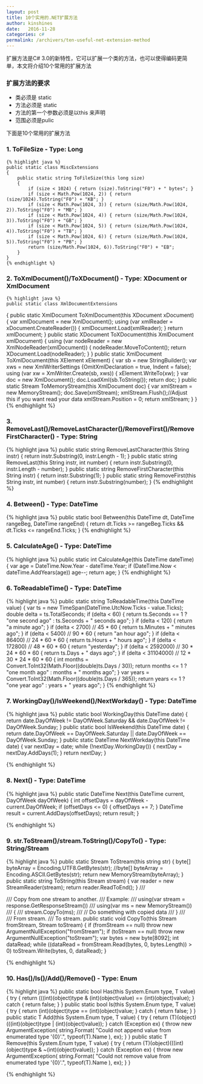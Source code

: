 ```yaml
---
layout: post
title: 10个实用的.NET扩展方法
author: kinshines
date:   2016-11-28
categories: c#
permalink: /archivers/ten-useful-net-extension-method
---
```


<p class="lead">扩展方法是C# 3.0的新特性，它可以扩展一个类的方法，也可以使得编码更简单，本文将介绍10个常用的扩展方法</p>

### 扩展方法的要求
* 类必须是 static
* 方法必须是 static
* 方法的第一个参数必须是以this 来声明
* 范围必须是pulic 

下面是10个常用的扩展方法
### 1. ToFileSize - Type: Long
    {% highlight java %}
    public static class MiscExtensions
    {
        public static string ToFileSize(this long size)
        {
            if (size < 1024) { return (size).ToString("F0") + " bytes"; }
            if (size < Math.Pow(1024, 2)) { return (size/1024).ToString("F0") + "KB"; }
            if (size < Math.Pow(1024, 3)) { return (size/Math.Pow(1024, 2)).ToString("F0") + "MB"; }
            if (size < Math.Pow(1024, 4)) { return (size/Math.Pow(1024, 3)).ToString("F0") + "GB"; }
            if (size < Math.Pow(1024, 5)) { return (size/Math.Pow(1024, 4)).ToString("F0") + "TB"; }
            if (size < Math.Pow(1024, 6)) { return (size/Math.Pow(1024, 5)).ToString("F0") + "PB"; }
            return (size/Math.Pow(1024, 6)).ToString("F0") + "EB";
        }
    }
    {% endhighlight %}

### 2. ToXmlDocument()/ToXDocument() - Type: XDocument or XmlDocument
    {% highlight java %}
    public static class XmlDocumentExtensions
{
    public static XmlDocument ToXmlDocument(this XDocument xDocument)
    {
        var xmlDocument = new XmlDocument();
        using (var xmlReader = xDocument.CreateReader())
        {
            xmlDocument.Load(xmlReader);
        }
        return xmlDocument;
    }
    public static XDocument ToXDocument(this XmlDocument xmlDocument)
    {
        using (var nodeReader = new XmlNodeReader(xmlDocument))
        {
            nodeReader.MoveToContent();
            return XDocument.Load(nodeReader);
        }
    }
    public static XmlDocument ToXmlDocument(this XElement xElement)
    {
        var sb = new StringBuilder();
        var xws = new XmlWriterSettings {OmitXmlDeclaration = true, Indent = false};
        using (var xw = XmlWriter.Create(sb, xws))
        {
            xElement.WriteTo(xw);
        }
        var doc = new XmlDocument();
        doc.LoadXml(sb.ToString());
        return doc;
    }
    public static Stream ToMemoryStream(this XmlDocument doc)
    {
        var xmlStream = new MemoryStream();
        doc.Save(xmlStream);
        xmlStream.Flush();//Adjust this if you want read your data 
        xmlStream.Position = 0;
        return xmlStream;
    }
}
    {% endhighlight %}

### 3. RemoveLast()/RemoveLastCharacter()/RemoveFirst()/RemoveFirstCharacter() - Type: String
{% highlight java %}
public static string RemoveLastCharacter(this String instr)
{
    return instr.Substring(0, instr.Length - 1);
}
public static string RemoveLast(this String instr, int number)
{
    return instr.Substring(0, instr.Length - number);
}
public static string RemoveFirstCharacter(this String instr)
{
    return instr.Substring(1);
}
public static string RemoveFirst(this String instr, int number)
{
    return instr.Substring(number);
}
{% endhighlight %}

### 4. Between() - Type: DateTime
{% highlight java %}
public static bool Between(this DateTime dt, DateTime rangeBeg, DateTime rangeEnd)
{
    return dt.Ticks >= rangeBeg.Ticks && dt.Ticks <= rangeEnd.Ticks;
}
{% endhighlight %}

### 5. CalculateAge() - Type: DateTime
{% highlight java %}
public static int CalculateAge(this DateTime dateTime)
{
    var age = DateTime.Now.Year - dateTime.Year;
    if (DateTime.Now < dateTime.AddYears(age))
        age--;
   return age;
}
{% endhighlight %}

### 6. ToReadableTime() - Type: DateTime
{% highlight java %}
public static string ToReadableTime(this DateTime value)
{
    var ts = new TimeSpan(DateTime.UtcNow.Ticks - value.Ticks);
    double delta = ts.TotalSeconds;
    if (delta < 60)
    {
        return ts.Seconds == 1 ? "one second ago" : ts.Seconds + " seconds ago";
    }
    if (delta < 120)
    {
        return "a minute ago";
    }
    if (delta < 2700) // 45 * 60
    {
        return ts.Minutes + " minutes ago";
    }
    if (delta < 5400) // 90 * 60
    {
        return "an hour ago";
    }
    if (delta < 86400) // 24 * 60 * 60
    {
        return ts.Hours + " hours ago";
    }
    if (delta < 172800) // 48 * 60 * 60
    {
        return "yesterday";
    }
    if (delta < 2592000) // 30 * 24 * 60 * 60
    {
        return ts.Days + " days ago";
    }
    if (delta < 31104000) // 12 * 30 * 24 * 60 * 60
    {
        int months = Convert.ToInt32(Math.Floor((double)ts.Days / 30));
        return months <= 1 ? "one month ago" : months + " months ago";
    }
    var years = Convert.ToInt32(Math.Floor((double)ts.Days / 365));
    return years <= 1 ? "one year ago" : years + " years ago";
}
{% endhighlight %}

### 7. WorkingDay()/IsWeekend()/NextWorkday() - Type: DateTime
{% highlight java %}
public static bool WorkingDay(this DateTime date)
{
    return date.DayOfWeek != DayOfWeek.Saturday && date.DayOfWeek != DayOfWeek.Sunday;
}
public static bool IsWeekend(this DateTime date)
{
    return date.DayOfWeek == DayOfWeek.Saturday || date.DayOfWeek == DayOfWeek.Sunday;
}
public static DateTime NextWorkday(this DateTime date)
{
    var nextDay = date;
    while (!nextDay.WorkingDay())
    {
        nextDay = nextDay.AddDays(1);
    }
    return nextDay;
}

{% endhighlight %}

### 8. Next() - Type: DateTime
{% highlight java %}
public static DateTime Next(this DateTime current, DayOfWeek dayOfWeek)
{
    int offsetDays = dayOfWeek - current.DayOfWeek;
    if (offsetDays <= 0)
    {
        offsetDays += 7;
    }
    DateTime result = current.AddDays(offsetDays);
    return result;
}

{% endhighlight %}

### 9. str.ToStream()/stream.ToString()/CopyTo() - Type: String/Stream
{% highlight java %}
public static Stream ToStream(this string str)
{
    byte[] byteArray = Encoding.UTF8.GetBytes(str);
    //byte[] byteArray = Encoding.ASCII.GetBytes(str);
    return new MemoryStream(byteArray);
}
public static string ToString(this Stream stream)
{
    var reader = new StreamReader(stream);
    return reader.ReadToEnd();
}
/// <summary>
/// Copy from one stream to another.
/// Example:
/// using(var stream = response.GetResponseStream())
/// using(var ms = new MemoryStream())
/// {
///     stream.CopyTo(ms);
///      // Do something with copied data
/// }
/// </summary>
/// <param name="fromStream">From stream.</param>
/// <param name="toStream">To stream.</param>
public static void CopyTo(this Stream fromStream, Stream toStream)
{
    if (fromStream == null)
        throw new ArgumentNullException("fromStream");
    if (toStream == null)
        throw new ArgumentNullException("toStream");
    var bytes = new byte[8092];
    int dataRead;
    while ((dataRead = fromStream.Read(bytes, 0, bytes.Length)) > 0)
        toStream.Write(bytes, 0, dataRead);
}

{% endhighlight %}

### 10. Has<T>()/Is<T>()/Add<T>()/Remove<T>() - Type: Enum
{% highlight java %}
public static bool Has<T>(this System.Enum type, T value)
{
    try
    {
        return (((int)(object)type & (int)(object)value) == (int)(object)value);
    }
    catch
    {
        return false;
    }
}
public static bool Is<T>(this System.Enum type, T value)
{
    try
    {
        return (int)(object)type == (int)(object)value;
    }
    catch
    {
        return false;
    }
}
public static T Add<T>(this System.Enum type, T value)
{
    try
    {
        return (T)(object)(((int)(object)type | (int)(object)value));
    }
    catch (Exception ex)
    {
        throw new ArgumentException(
            string.Format(
                "Could not append value from enumerated type '{0}'.",
                typeof(T).Name
                ), ex);
    }
}
public static T Remove<T>(this System.Enum type, T value)
{
    try
    {
        return (T)(object)(((int)(object)type & ~(int)(object)value));
    }
    catch (Exception ex)
    {
        throw new ArgumentException(
            string.Format(
                "Could not remove value from enumerated type '{0}'.",
                typeof(T).Name
                ), ex);
    }
}

{% endhighlight %}